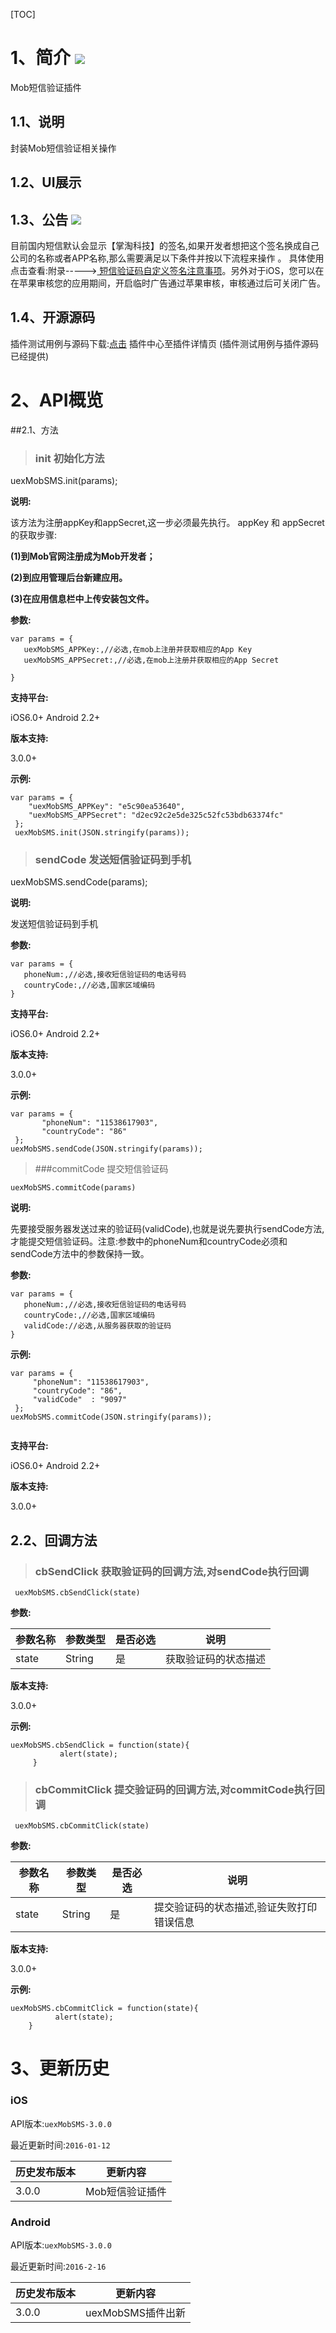 [TOC]
# 1、简介 [![](http://appcan-download.oss-cn-beijing.aliyuncs.com/%E5%85%AC%E6%B5%8B%2Fgf.png)]()
Mob短信验证插件
## 1.1、说明
封装Mob短信验证相关操作
## 1.2、UI展示

## 1.3、公告 [![](http://appcan-download.oss-cn-beijing.aliyuncs.com/%E5%85%AC%E6%B5%8B%2Fnew.gif)]() 

目前国内短信默认会显示【掌淘科技】的签名,如果开发者想把这个签名换成自己公司的名称或者APP名称,那么需要满足以下条件并按以下流程来操作
。 具体使用点击查看:附录----->[ 短信验证码自定义签名注意事项](http://bbs.mob.com/thread-16106-1-1.html)。另外对于iOS，您可以在在苹果审核您的应用期间，开启临时广告通过苹果审核，审核通过后可关闭广告。
    
## 1.4、开源源码
插件测试用例与源码下载:[点击](http://plugin.appcan.cn/details.html?id=188_index) 插件中心至插件详情页 (插件测试用例与插件源码已经提供)

# 2、API概览

##2.1、方法

> ### init 初始化方法

uexMobSMS.init(params);
     

                
                

**说明:**

该方法为注册appKey和appSecret,这一步必须最先执行。
 appKey 和 appSecret的获取步骤:

**(1)到Mob官网注册成为Mob开发者；**

**(2)到应用管理后台新建应用。**

**(3)在应用信息栏中上传安装包文件。**

               

**参数:**

 ```
var params = {
    uexMobSMS_APPKey:,//必选,在mob上注册并获取相应的App Key
    uexMobSMS_APPSecret:,//必选,在mob上注册并获取相应的App Secret
   
}
 ```

**支持平台:**
				
iOS6.0+	
Android 2.2+ 

**版本支持:**

3.0.0+

**示例:**

```
var params = {
    "uexMobSMS_APPKey": "e5c90ea53640",
    "uexMobSMS_APPSecret": "d2ec92c2e5de325c52fc53bdb63374fc"
 };               
 uexMobSMS.init(JSON.stringify(params));

```

> ### sendCode 发送短信验证码到手机

uexMobSMS.sendCode(params);
     

                
                

**说明:**

发送短信验证码到手机

                

**参数:**

 ```
var params = {
    phoneNum:,//必选,接收短信验证码的电话号码
    countryCode:,//必选,国家区域编码 
}
 ```

**支持平台:**
				
iOS6.0+	
Android 2.2+ 

**版本支持:**

3.0.0+

**示例:**

```
var params = {
       "phoneNum": "11538617903",
       "countryCode": "86"
 };
uexMobSMS.sendCode(JSON.stringify(params));
```

> ###commitCode 提交短信验证码	

`uexMobSMS.commitCode(params)`	

**说明:**

先要接受服务器发送过来的验证码(validCode),也就是说先要执行sendCode方法,才能提交短信验证码。注意:参数中的phoneNum和countryCode必须和sendCode方法中的参数保持一致。
		

**参数:**

 ```
var params = {
    phoneNum:,//必选,接收短信验证码的电话号码
    countryCode:,//必选,国家区域编码
    validCode://必选,从服务器获取的验证码
}
 ```

 

**示例:**

```
var params = {
     "phoneNum": "11538617903",
     "countryCode": "86",
     "validCode"  : "9097"
 }; 
uexMobSMS.commitCode(JSON.stringify(params));
                
```

**支持平台:**
				
iOS6.0+	
Android 2.2+ 

**版本支持:**

3.0.0+	
## 2.2、回调方法
> ### cbSendClick  获取验证码的回调方法,对sendCode执行回调

` uexMobSMS.cbSendClick(state)`

**参数:**

|  参数名称 | 参数类型  | 是否必选  |  说明 |
| ----- | ----- | ----- | ----- |
| state | String | 是 | 获取验证码的状态描述 |

**版本支持:**

3.0.0+

**示例:**

```
uexMobSMS.cbSendClick = function(state){
           alert(state);
     }
```
> ### cbCommitClick  提交验证码的回调方法,对commitCode执行回调

` uexMobSMS.cbCommitClick(state)`

**参数:**

|  参数名称 | 参数类型  | 是否必选  |  说明 |
| ----- | ----- | ----- | ----- |
| state | String | 是 | 提交验证码的状态描述,验证失败打印错误信息|

**版本支持:**

3.0.0+

**示例:**

```
uexMobSMS.cbCommitClick = function(state){
          alert(state);
    }
```
# 3、更新历史

### iOS

API版本:`uexMobSMS-3.0.0`

最近更新时间:`2016-01-12`

| 历史发布版本 | 更新内容 |
| ----- | ----- |
| 3.0.0 | Mob短信验证插件 |

### Android

API版本:`uexMobSMS-3.0.0`

最近更新时间:`2016-2-16`

| 历史发布版本 | 更新内容 |
| ----- | ----- |
| 3.0.0 | uexMobSMS插件出新 |
